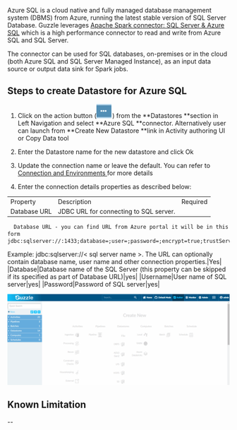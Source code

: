 Azure SQL is a cloud native and fully managed database management system (DBMS) from Azure, running the latest stable version of SQL Server Database. Guzzle leverages [Apache Spark connector: SQL Server & Azure SQL](https://docs.microsoft.com/en-us/sql/connect/spark/connector?view=sql-server-ver15) which is a high performance connector to read and write from Azure SQL and SQL Server. 

The connector can be used for SQL databases, on-premises or in the cloud (both Azure SQL and SQL Server Managed Instance), as an input data source or output data sink for Spark jobs.

## Steps to create Datastore  for Azure SQL

1. Click on the action button (![image alt text](/img/docs/how-to-guides/datastores/action_button.png)) from the **Datastores **section in Left Navigation and select **Azure SQL **connector. Alternatively user can launch from **Create New Datastore **link in Activity authoring UI or Copy Data tool


2. Enter the Datastore name for the new datastore and click Ok

3. Update the connection name or leave the default. You can refer to [Connection and Environments ](http://http) for more details

4. Enter the connection details properties as described below:

||||
|--- |--- |--- |
|Property|Description|Required|
|Database URL|JDBC URL for connecting to SQL server.
      Database URL - you can find URL from Azure portal it will be in this form jdbc:sqlserver://:1433;database=;user=;password=;encrypt=true;trustServerCertificate=false;hostNameInCertificate=*.database.windows.net;loginTimeout=30;
Example: jdbc:sqlserver://< sql server name >.
The URL can optionally contain database name, user name and other connection properties.|Yes|
|Database|Database name of the  SQL Server (this property can be skipped if its specified as part of Database URL)|yes|
|Username|User name of SQL server|yes|
|Password|Password of SQL server|yes|


![image alt text](/img/docs/how-to-guides/datastores/azure_sql_1.gif)

## Known Limitation

--

